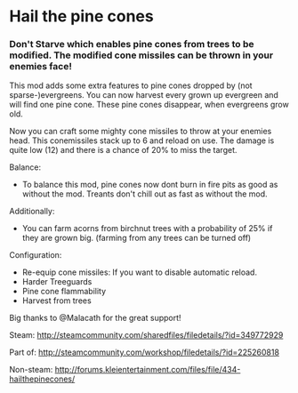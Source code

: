 # Hail the pine cones
### Don't Starve which enables pine cones from trees to be modified. The modified cone missiles can be thrown in your enemies face!

This mod adds some extra features to pine cones dropped by (not sparse-)evergreens. You can now harvest every grown up evergreen and will find one pine cone. These pine cones disappear, when evergreens grow old.

Now you can craft some mighty cone missiles to throw at your enemies head. This conemissiles stack up to 6 and reload on use. The damage is quite low (12) and there is a chance of 20% to miss the target.

Balance:
* To balance this mod, pine cones now dont burn in fire pits as good as without the mod.
Treants don't chill out as fast as without the mod.

Additionally:
* You can farm acorns from birchnut trees with a probability of 25% if they are grown big. (farming from any trees can be turned off)

Configuration:
* Re-equip cone missiles: If you want to disable automatic reload.
* Harder Treeguards
* Pine cone flammability
* Harvest from trees


Big thanks to @Malacath for the great support!

Steam: http://steamcommunity.com/sharedfiles/filedetails/?id=349772929

Part of: http://steamcommunity.com/workshop/filedetails/?id=225260818

Non-steam: http://forums.kleientertainment.com/files/file/434-hailthepinecones/

